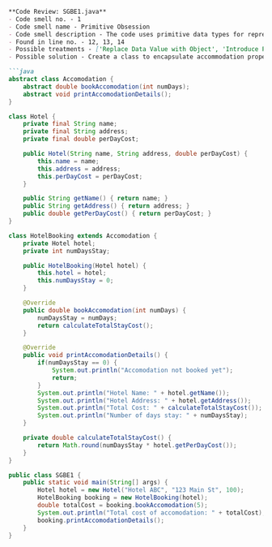 ```markdown
**Code Review: SGBE1.java**
- Code smell no. - 1
- Code smell name - Primitive Obsession
- Code smell description - The code uses primitive data types for representing complex entities (e.g., accommodation details).
- Found in line no. - 12, 13, 14
- Possible treatments - ['Replace Data Value with Object', 'Introduce Parameter Object or Preserve Whole Object', 'Replace Type Code with Class, Replace Type Code with Subclasses or Replace Type Code with State/Strategy', 'Replace Array with Object']
- Possible solution - Create a class to encapsulate accommodation properties such as name, address, and per day cost.

```java
abstract class Accomodation {
    abstract double bookAccomodation(int numDays);
    abstract void printAccomodationDetails();
}

class Hotel {
    private final String name;
    private final String address;
    private final double perDayCost;

    public Hotel(String name, String address, double perDayCost) {
        this.name = name;
        this.address = address;
        this.perDayCost = perDayCost;
    }

    public String getName() { return name; }
    public String getAddress() { return address; }
    public double getPerDayCost() { return perDayCost; }
}

class HotelBooking extends Accomodation {
    private Hotel hotel;
    private int numDaysStay;

    public HotelBooking(Hotel hotel) {
        this.hotel = hotel;
        this.numDaysStay = 0;
    }

    @Override
    public double bookAccomodation(int numDays) {
        numDaysStay = numDays;
        return calculateTotalStayCost();
    }

    @Override
    public void printAccomodationDetails() {
        if(numDaysStay == 0) {
            System.out.println("Accomodation not booked yet");
            return;
        }
        System.out.println("Hotel Name: " + hotel.getName());
        System.out.println("Hotel Address: " + hotel.getAddress());
        System.out.println("Total Cost: " + calculateTotalStayCost());
        System.out.println("Number of days stay: " + numDaysStay);
    }

    private double calculateTotalStayCost() {
        return Math.round(numDaysStay * hotel.getPerDayCost());
    }
}

public class SGBE1 {
    public static void main(String[] args) {
        Hotel hotel = new Hotel("Hotel ABC", "123 Main St", 100);
        HotelBooking booking = new HotelBooking(hotel);
        double totalCost = booking.bookAccomodation(5);
        System.out.println("Total cost of accomodation: " + totalCost);
        booking.printAccomodationDetails();
    }
}
```
```
